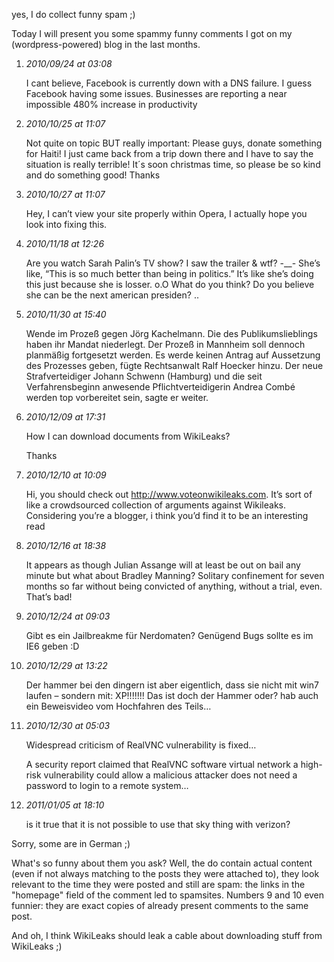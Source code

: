 <html><body><p>yes, I do collect funny spam ;)

Today I will present you some spammy funny comments I got on my (wordpress-powered) blog in the last months.

</p><ol>

<li><em>2010/09/24 at 03:08</em>

I cant believe, Facebook is currently down with a DNS failure. I guess Facebook having some issues. Businesses are reporting a near impossible 480% increase in productivity</li>

<li><em>2010/10/25 at 11:07</em>

Not quite on topic BUT really important: Please guys, donate something for Haiti! I just came back from a trip down there and I have to say the situation is really terrible! It´s soon christmas time, so please be so kind and do something good! Thanks</li>

<li> <em>2010/10/27 at 11:07</em>

Hey, I can’t view your site properly within Opera, I actually hope you look into fixing this.</li>

<li><em>2010/11/18 at 12:26</em>

Are you watch Sarah Palin’s TV show? I saw the trailer &amp; wtf? -__- She’s like, “This is so much better than being in politics.” It’s like she’s doing this just because she is losser. o.O What do you think? Do you believe she can be the next american presiden? ..</li>

<li><em>2010/11/30 at 15:40</em>

Wende im Prozeß gegen Jörg Kachelmann. Die des Publikumslieblings haben ihr Mandat niederlegt. Der Prozeß in Mannheim soll dennoch planmäßig fortgesetzt werden. Es werde keinen Antrag auf Aussetzung des Prozesses geben, fügte Rechtsanwalt Ralf Hoecker hinzu. Der neue Strafverteidiger Johann Schwenn (Hamburg) und die seit Verfahrensbeginn anwesende Pflichtverteidigerin Andrea Combé werden top vorbereitet sein, sagte er weiter.</li>

<li><em>2010/12/09 at 17:31</em>

How I can download documents from WikiLeaks?

Thanks</li>

<li><em>2010/12/10 at 10:09</em>

Hi, you should check out http://www.voteonwikileaks.com. It’s sort of like a crowdsourced collection of arguments against Wikileaks. Considering you’re a blogger, i think you’d find it to be an interesting read</li>

<li><em>2010/12/16 at 18:38</em>

It appears as though Julian Assange will at least be out on bail any minute but what about Bradley Manning? Solitary confinement for seven months so far without being convicted of anything, without a trial, even. That’s bad!</li>

<li><em>2010/12/24 at 09:03</em>

Gibt es ein Jailbreakme für Nerdomaten? Genügend Bugs sollte es im IE6 geben :D</li>

<li><em>2010/12/29 at 13:22</em>

Der hammer bei den dingern ist aber eigentlich, dass sie nicht mit win7 laufen – sondern mit: XP!!!!!!! Das ist doch der Hammer oder? hab auch ein Beweisvideo vom Hochfahren des Teils…</li>

<li><em>2010/12/30 at 05:03</em>

Widespread criticism of RealVNC vulnerability is fixed…

A security report claimed that RealVNC software virtual network a high-risk vulnerability could allow a malicious attacker does not need a password to login to a remote system…</li>

<li><em>2011/01/05 at 18:10</em>

is it true that it is not possible to use that sky thing with verizon?</li>

</ol>

Sorry, some are in German ;)

What's so funny about them you ask? Well, the do contain actual content (even if not always matching to the posts they were attached to), they look relevant to the time they were posted and still are spam: the links in the "homepage" field of the comment led to spamsites. Numbers 9 and 10 even funnier: they are exact copies of already present comments to the same post.

And oh, I think WikiLeaks should leak a cable about downloading stuff from WikiLeaks ;)</body></html>